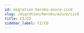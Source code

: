 ```yaml
---
id: migration-heroku-azure-cicd
slug: /migration/heroku/azure/cicd
title: CI/CD
sidebar_label: CI/CD
---
```

